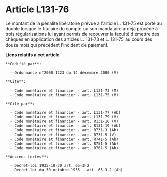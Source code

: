 # Article L131-76

Le montant de la pénalité libératoire prévue à l'article L. 131-75 est porté au double lorsque le titulaire du compte ou son
mandataire a déjà procédé à trois régularisations lui ayant permis de recouvrer la faculté d'émettre des chèques en
application des articles L. 131-73 et L. 131-75 au cours des douze mois qui précédent l'incident de paiement.

**Liens relatifs à cet article**

	**Codifié par**:

	  - Ordonnance n°2000-1223 du 14 décembre 2000 (V)

	**Cite**:

	  - Code monétaire et financier - art. L131-73 (M)
	  - Code monétaire et financier - art. L131-75 (M)

	**Cité par**:

	  - Code monétaire et financier - art. L131-77 (Ab)
	  - Code monétaire et financier - art. L131-79 (V)
	  - Code monétaire et financier - art. R131-16 (V)
	  - Code monétaire et financier - art. R131-19 (Ab)
	  - Code monétaire et financier - art. R731-3 (Ab)
	  - Code monétaire et financier - art. R731-5 (V)
	  - Code monétaire et financier - art. R741-5 (Ab)
	  - Code monétaire et financier - art. R751-5 (Ab)
	  - Code monétaire et financier - art. R761-5 (Ab)

	**Anciens textes**:

	  - Décret-loi 1935-10-30 art. 65-3-2
	  - Décret-loi du 30 octobre 1935 - art. 65-3-2 (Ab)
